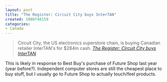 ```yaml
--- 
layout: post
title: "The Register: Circuit City buys InterTAN"
created: 1080748159
categories: 
- Canada
---
```

<blockquote>
Circuit City, the US electronics superstore chain, is buying Canadian retailer InterTAN's for $284m cash.
<cite><a href="">The Register: Circuit City buys InterTAN</a></cite>
</blockquote>

<p>This is likely in response to Best Buy's purchase of Future Shop last year (year before?). Independent computer stores are still the cheapest place to buy stuff, but I usually go to Future Shop to actually touch/feel products.</p>
